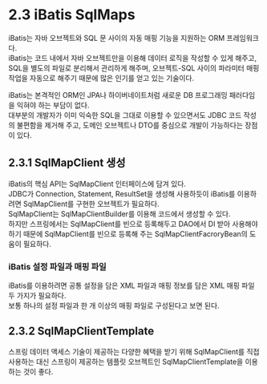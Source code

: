 # 2.3 iBatis SqlMaps

iBatis는 자바 오브젝트와 SQL 문 사이의 자동 매핑 기능을 지원하는 ORM 프레임워크다.  
iBatis는 코드 내에서 자바 오브젝트만을 이용해 데이터 로직을 작성할 수 있게 해주고, SQL을 별도의 파일로 분리해서 관리하게 해주며, 오브젝트-SQL 사이의 파라미터 매핑 작업을 자동으로 해주기 때문에 많은 인기를 얻고 있는 기술이다.

iBatis는 본격적인 ORM인 JPA나 하이버네이트처럼 새로운 DB 프로그래밍 패러다임을 익혀야 하는 부담이 없다.  
대부분의 개발자가 이미 익숙한 SQL을 그대로 이용할 수 있으면서도 JDBC 코드 작성의 불편함을 제거해 주고, 도메인 오브젝트나 DTO를 중심으로 개발이 가능하다는 장점이 있다.

## 2.3.1 SqlMapClient 생성

iBatis의 핵심 API는 SqlMapClient 인터페이스에 담겨 있다.  
JDBC가 Connection, Statement, ResultSet을 생성해 사용하듯이 iBatis를 이용하려면 SqlMapClient를 구현한 오브젝트가 필요하다.  
SqlMapClient는 SqlMapClientBuilder를 이용해 코드에서 생성할 수 있다.  
하지만 스프링에서는 SqlMapClient를 빈으로 등록해두고 DAO에서 DI 받아 사용해야 하기 때문에 SqlMapClient를 빈으로 등록해 주는 SqlMapClientFacroryBean의 도움이 필요하다.

### iBatis 설정 파일과 매핑 파일

iBatis를 이용하려면 공통 설정을 담은 XML 파일과 매핑 정보를 담은 XML 매핑 파일 두 가지가 필요하다.  
보통 하나의 설정 파일과 한 개 이상의 매핑 파일로 구성된다고 보면 된다.

## 2.3.2 SqlMapClientTemplate

스프링 데이터 액세스 기술이 제공하는 다양한 혜택을 받기 위해 SqlMapClient를 직접 사용하는 대신 스프링이 제공하는 템플릿 오브젝트인 SqlMapClientTemplate을 이용하는 것이 좋다.
